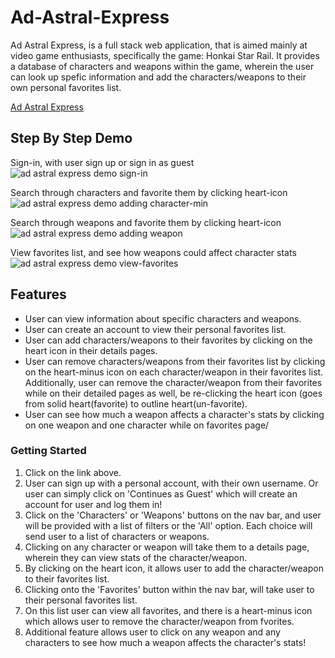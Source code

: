 # Ad-Astral-Express
Ad Astral Express, is a full stack web application, that is aimed mainly at video game enthusiasts, specifically the game: Honkai Star Rail. It provides a database of characters and weapons within the game, wherein the user can look up spefic information and add the characters/weapons to their own personal favorites list.

[Ad Astral Express](http://ec2-3-17-102-145.us-east-2.compute.amazonaws.com/)
## Step By Step Demo
Sign-in, with user sign up or sign in as guest
![ad astral express demo sign-in](https://github.com/jnsangalang/ad-astral-express/assets/157412933/7a3f2a3b-d1f0-49df-89c0-a7aca6c59a7f)

Search through characters and favorite them by clicking heart-icon
![ad astral express demo adding character-min](https://github.com/jnsangalang/ad-astral-express/assets/157412933/a1c4c836-4a74-42ef-b97e-d78d35e64070)

Search through weapons and favorite them by clicking heart-icon
![ad astral express demo adding weapon](https://github.com/jnsangalang/ad-astral-express/assets/157412933/e52ebbd1-85d9-4b17-be01-136180be4c6a)

View favorites list, and see how weapons could affect character stats
![ad astral express demo view-favorites](https://github.com/jnsangalang/ad-astral-express/assets/157412933/02706b1a-d444-4b93-b73d-15f2d55a113c)

## Features 
 - User can view information about specific characters and weapons.
 - User can create an account to view their personal favorites list.
 - User can add characters/weapons to their favorites by clicking on the heart icon in their details pages.
 - User can remove characters/weapons from their favorites list by clicking on the heart-minus icon on each character/weapon in their favorites list. Additionally, user can remove the character/weapon from their favorites while on their detailed pages as well, be re-clicking the heart icon (goes from solid heart(favorite) to outline heart(un-favorite).
 - User can see how much a weapon affects a character's stats by clicking on one weapon and one character while on favorites page/

### Getting Started
1. Click on the link above.
2. User can sign up with a personal account, with their own username. Or user can simply click on 'Continues as Guest' which will create an account for user and log them in!
3. Click on the 'Characters' or 'Weapons' buttons on the nav bar, and user will be provided with a list of filters or the 'All' option. Each choice will send user to a list of characters or weapons.
4. Clicking on any character or weapon will take them to a details page, wherein they can view stats of the character/weapon.
5. By clicking on the heart icon, it allows user to add the character/weapon to their favorites list.
6. Clicking onto the 'Favorites' button within the nav bar, will take user to their personal favorites list.
7. On this list user can view all favorites, and there is a heart-minus icon which allows user to remove the character/weapon from fvorites.
8. Additional feature allows user to click on any weapon and any characters to see how much a weapon affects the character's stats!
